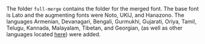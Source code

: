 The folder `full-merge` contains the folder for the merged font.
The base font is Lato and the augmenting fonts were Noto, UKIJ, and Hanazono.
The languages Armenian, Devanagari, Bengali, Gurmukhi, Gujarati, Oriya, Tamil, Telugu, Kannada, Malayalam, Tibetan, and Georgian, (as well as other languages located [here](http://www.ltg.ed.ac.uk/~richard/unicode-sample.html)) were added.